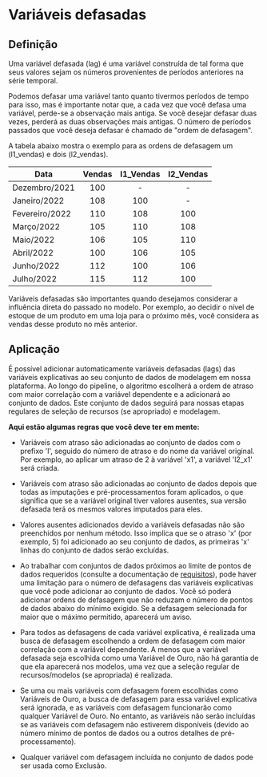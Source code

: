 # Variáveis defasadas
## Definição

Uma variável defasada (lag) é uma variável construída de tal forma que seus valores sejam os números provenientes de períodos anteriores na série temporal. 

Podemos defasar uma variável tanto quanto tivermos períodos de tempo para isso, mas é importante notar que, a cada vez que você defasa uma variável, perde-se a observação mais antiga. Se você desejar defasar duas vezes, perderá as duas observações mais antigas. O número de períodos passados que você deseja defasar é chamado de "ordem de defasagem". 

A tabela abaixo mostra o exemplo para as ordens de defasagem um (l1_vendas) e dois (l2_vendas). 

|       Data           |      Vendas  |      l1_Vendas  |      l2_Vendas  |
|----------------------|:------------:|:---------------:|:---------------:|
|      Dezembro/2021   |     100      |     -           |     -           |
|      Janeiro/2022    |     108      |     100         |     -           |
|      Fevereiro/2022  |     110      |     108         |     100         |
|      Março/2022      |     105      |     110         |     108         |
|      Maio/2022       |     106      |     105         |     110         |
|      Abril/2022      |     100      |     106         |     105         |
|      Junho/2022      |     112      |     100         |     106         |
|      Julho/2022      |     115      |     112         |     100         |

Variáveis defasadas são importantes quando desejamos considerar a influência direta do passado no modelo. Por exemplo, ao decidir o nível de estoque de um produto em uma loja para o próximo mês, você considera as vendas desse produto no mês anterior. 

## Aplicação

É possível adicionar automaticamente variáveis defasadas (lags) das variáveis explicativas ao seu conjunto de dados de modelagem em nossa plataforma. Ao longo do pipeline, o algoritmo escolherá a ordem de atraso com maior correlação com a variável dependente e a adicionará ao conjunto de dados. Este conjunto de dados seguirá para nossas etapas regulares de seleção de recursos (se apropriado) e modelagem. 

**Aqui estão algumas regras que você deve ter em mente:**

- Variáveis com atraso são adicionadas ao conjunto de dados com o prefixo 'l', seguido do número de atraso e do nome da variável original. Por exemplo, ao aplicar um atraso de 2 à variável 'x1', a variável 'l2_x1' será criada. 

<!-- - Atualmente, não é possível adicionar versões defasadas de variáveis categóricas ou variáveis indicadoras (consulte 'Variáveis categóricas' para entender quais variáveis se enquadram nessa categoria).  -->

- Variáveis com atraso são adicionadas ao conjunto de dados depois que todas as imputações e pré-processamentos foram aplicados, o que significa que se a variável original tiver valores ausentes, sua versão defasada terá os mesmos valores imputados para eles. 

- Valores ausentes adicionados devido a variáveis defasadas não são preenchidos por nenhum método. Isso implica que se o atraso 'x' (por exemplo, 5) foi adicionado ao seu conjunto de dados, as primeiras 'x' linhas do conjunto de dados serão excluídas. 

- Ao trabalhar com conjuntos de dados próximos ao limite de pontos de dados requeridos (consulte a documentação de [requisitos](/help-center/time-series/intro/requisitos.md)), pode haver uma limitação para o número de defasagens das variáveis explicativas que você pode adicionar ao conjunto de dados. Você só poderá adicionar ordens de defasagem que não reduzam o número de pontos de dados abaixo do mínimo exigido. Se a defasagem selecionada for maior que o máximo permitido, aparecerá um aviso. 

- Para todos as defasagens de cada variável explicativa, é realizada uma busca de defasagem escolhendo a ordem de defasagem com maior correlação com a variável dependente. A menos que a variável defasada seja escolhida como uma Variável de Ouro, não há garantia de que ela aparecerá nos modelos, uma vez que a seleção regular de recursos/modelos (se apropriada) é realizada. 
<!-- TODO: documentação golden variables e incluir links aqui -->
- Se uma ou mais variáveis com defasagem forem escolhidas como Variáveis de Ouro, a busca de defasagem para essa variável explicativa será ignorada, e as variáveis com defasagem funcionarão como qualquer Variável de Ouro. No entanto, as variáveis não serão incluídas se as variáveis com defasagem não estiverem disponíveis (devido ao número mínimo de pontos de dados ou a outros detalhes de pré-processamento). 
<!-- TODO: documentação exclusions e incluir links aqui -->
- Qualquer variável com defasagem incluída no conjunto de dados pode ser usada como Exclusão. 